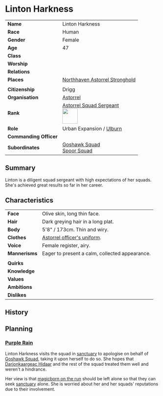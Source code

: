 # Linton Harkness

| | |
| --- | --- |
| **Name** | Linton Harkness | character.2
| **Race** | Human |
| **Gender** | Female |
| **Age** | 47 |
| **Class** | |
| **Worship** | |
| **Relations** | |
| **Places** | [Northhaven Astorrel Stronghold](../places/strongholds/northhaven-astorrel-stronghold.md) |
| | |
| **Citizenship** | Drigg |
| **Organisation** | [Astorrel](../civilisations/kingdom-of-astor/organisations/astorrel/astorrel.md) |
| **Rank** | [Astorrel Squad Sergeant](../civilisations/kingdom-of-astor/organisations/astorrel/ranks/4-squad-sergeant.md)<br /><img src="../../images/ranks/astorrel-4-sergeant.png" height="50" /> |
| **Role** | Urban Expansion / [Ulburn](../places/villages/ulburn.md) |
| **Commanding Officer** | |
| **Subordinates** | [Goshawk Squad](../civilisations/kingdom-of-astor/organisations/astorrel/squads/goshawk.md)<br />[Spoor Squad](../civilisations/kingdom-of-astor/organisations/astorrel/squads/spoor.md) |

## Summary

Linton is a diligent squad sergeant with high expectations of her squads. She's achieved great results so far in her career.

## Characteristics

| | |
| --- | --- |
| **Face** | Olive skin, long thin face. | characteristics.2
| **Hair** | Dark greying hair in a long plat. |
| **Body** | 5'8" / 173cm. Thin and wiry. |
| **Clothes** | [Astorrel officer's uniform](../civilisations/kingdom-of-astor/organisations/astorrel/uniforms/astorrel-officers-uniform.md). |
| **Voice** | Female register, airy. |
| **Mannerisms** | Eager to present a calm, collected appearance. |
| | |
| **Quirks** | |
| **Knowledge** | |
| **Values** | |
| **Ambitions** | |
| **Dislikes** | |

## History

## Planning

### [Purple Rain](../../campaigns/purple-rain/purple-rain.md)

Linton Harkness visits the squad in [sanctuary](../civilisations/kingdom-of-astor/organisations/astorrel/sanctuary.md) to apologise on behalf of [Goshawk Squad](../civilisations/kingdom-of-astor/organisations/astorrel/squads/goshawk.md), taking it upon herself to do so. She hopes that [Darjonkaargeac Hidaar](darjonkaargeac-hidaar.md) and the rest of the squad treated them well and weren't a hindrance.

Her view is that [magicborn on the run](../../campaigns/purple-rain/storylines/magicborn-on-the-run.md) should be left alone so that they can seek [sanctuary](../civilisations/kingdom-of-astor/organisations/astorrel/sanctuary.md) alone. She is worried about her and her squads' reputations due to their involvement.
